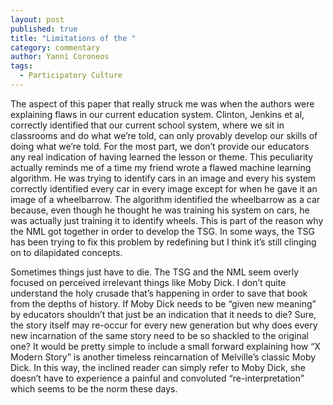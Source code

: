 ```yaml
---
layout: post
published: true
title: "Limitations of the "
category: commentary
author: Yanni Coroneos
tags: 
  - Participatory Culture
---
```


The aspect of this paper that really struck me was when the authors were explaining flaws in our current education system. Clinton, Jenkins et al, correctly identified that our current school system, where we sit in classrooms and do what we’re told, can only provably develop our skills of doing what we’re told. For the most part, we don’t provide our educators any real indication of having learned the lesson or theme. This peculiarity actually reminds me of a time my friend wrote a flawed machine learning algorithm. He was trying to identify cars in an image and every his system correctly identified every car in every image except for when he gave it an image of a wheelbarrow. The algorithm identified the wheelbarrow as a car because, even though he thought he was training his system on cars, he was actually just training it to identify wheels. This is part of the reason why the NML got together in order to develop the TSG. In some ways, the TSG has been trying to fix this problem by redefining but I think it’s still clinging on to dilapidated concepts.

Sometimes things just have to die. The TSG and the NML seem overly focused  on perceived irrelevant things like Moby Dick. I don’t quite understand the holy crusade that’s happening in order to save that book from the depths of history. If Moby Dick needs to be “given new meaning” by educators shouldn’t that just be an indication that it needs to die? Sure, the story itself may re-occur for every new generation but why does every new incarnation of the same story need to be so shackled to the original one? It would be pretty simple to include a small forward explaining how “X Modern Story” is another timeless reincarnation of Melville’s classic Moby Dick. In this way, the inclined reader can simply refer to Moby Dick, she doesn’t have to experience a painful and convoluted “re-interpretation” which seems to be the norm these days.
